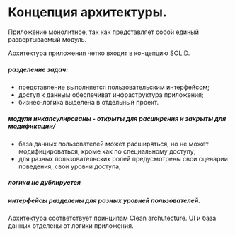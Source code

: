# Концепция архитектуры.

Приложение монолитное, так как представляет собой единый развертываемый модуль.

Архитектура приложения четко входит в концепцию SOLID. 
##### разделение задач:
- представление выполняется пользовательским интерфейсом;
- доступ к данным обеспечиват инфраструктура приложения;
- бизнес-логика выделена в отдельный проект.
##### модули инкапсулированы - открыты для расширения и закрыты для модификации/
- база данных пользователей может расширяться, но не может модифицироваться, кроме как по специальному доступу;
- для разных пользовательских ролей предусмотрены свои сценарии поведения, свои уровни доступа;
##### логика не дублируется
##### интерфейсы разделены для разных уровней пользователей.

Архитектура соответствует принципам Clean archutecture.
UI и база данных отделены от логики приложения.
